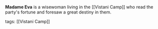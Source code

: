 **Madame Eva** is a wisewoman living in the [[Vistani Camp]] who read the party's fortune and foresaw a great destiny in them.

tags: [[Vistani Camp]]